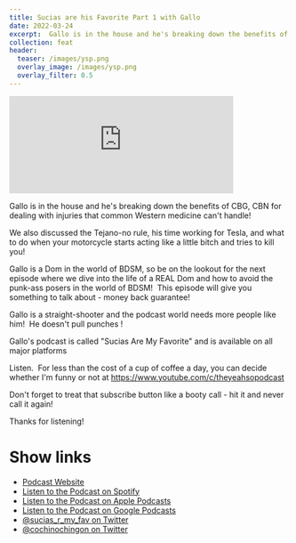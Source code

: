 ```yaml
---
title: Sucias are his Favorite Part 1 with Gallo
date: 2022-03-24
excerpt:  Gallo is in the house and he's breaking down the benefits of CBG, CBN for dealing with injuries that common Western medicine can't handle!
collection: feat
header:
  teaser: /images/ysp.png
  overlay_image: /images/ysp.png
  overlay_filter: 0.5
---
```


<iframe src='https://embed.podcasts.apple.com/us/podcast/ysp-18-sucias-are-his-favorite-part-1-with-gallo/id1518017506?i=1000555150291&amp;theme=dark' width='80%' height='175' frameborder='0' allowtransparency='true' allow='encrypted-media'></iframe>

Gallo is in the house and he's breaking down the benefits of CBG, CBN for dealing with injuries that common Western medicine can't handle!

We also discussed the Tejano-no rule, his time working for Tesla, and what to do when your motorcycle starts acting like a little bitch and tries to kill you!

Gallo is a Dom in the world of BDSM, so be on the lookout for the next episode where we dive into the life of a REAL Dom and how to avoid the punk-ass posers in the world of BDSM!  This episode will give you something to talk about - money back guarantee!

Gallo is a straight-shooter and the podcast world needs more people like him!  He doesn't pull punches <insert corny BDSM joke here>!

Gallo's podcast is called "Sucias Are My Favorite" and is available on all major platforms 

Listen.  For less than the cost of a cup of coffee a day, you can decide whether I'm funny or not at https://www.youtube.com/c/theyeahsopodcast  

Don't forget to treat that subscribe button like a booty call - hit it and never call it again!  



Thanks for listening!

# Show links

* <i class=fas fa-link></i> [Podcast Website](https://sucias.xyz)
* <i class=fab fa-spotify></i> [Listen to the Podcast on Spotify](https://open.spotify.com/show/3XjoipCU3QzeIaQAAQpBdW)
* <i class=fas fa-podcast></i> [Listen to the Podcast on Apple Podcasts](https://podcasts.apple.com/us/podcast/sucias-are-my-favorite/id1548173787)
* <i class=fab fa-google-play></i> [Listen to the Podcast on Google Podcasts](https://podcasts.google.com/feed/aHR0cHM6Ly9hbmNob3IuZm0vcy80MjI0YzYzYy9wb2RjYXN0L3Jzcw==)
* <i class=fab fa-twitter></i> [@sucias_r_my_fav on Twitter](https://twitter.com/sucias_r_my_fav)
* <i class=fab fa-twitter></i> [@cochinochingon on Twitter](https://twitter.com/cochinochingon)
